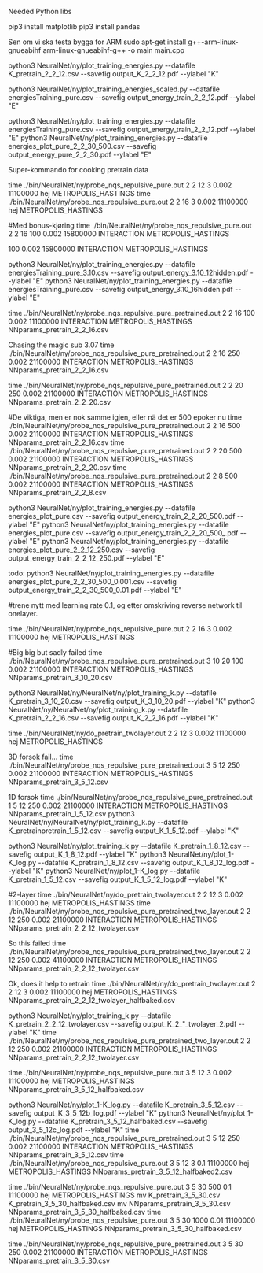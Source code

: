 Needed Python libs

pip3 install matplotlib
pip3 install pandas


Sen om vi ska testa bygga for ARM
sudo apt-get install g++-arm-linux-gnueabihf
arm-linux-gnueabihf-g++ -o main main.cpp

python3 NeuralNet/ny/plot_training_energies.py --datafile K_pretrain_2_2_12.csv --savefig output_K_2_2_12.pdf --ylabel "K"

python3 NeuralNet/ny/plot_training_energies_scaled.py --datafile energiesTraining_pure.csv --savefig output_energy_train_2_2_12.pdf --ylabel "E"

python3 NeuralNet/ny/plot_training_energies.py --datafile energiesTraining_pure.csv --savefig output_energy_train_2_2_12.pdf --ylabel "E"
python3 NeuralNet/ny/plot_training_energies.py --datafile  energies_plot_pure_2_2_30_500.csv --savefig output_energy_pure_2_2_30.pdf --ylabel "E"


Super-kommando for cooking pretrain data

time ./bin/NeuralNet/ny/probe_nqs_repulsive_pure.out 2 2 12 3 0.002 11100000 hej METROPOLIS_HASTINGS
time ./bin/NeuralNet/ny/probe_nqs_repulsive_pure.out 2 2 16 3 0.002 11100000 hej METROPOLIS_HASTINGS

#Med bonus-kjøring
time ./bin/NeuralNet/ny/probe_nqs_repulsive_pure.out 2 2 16 100 0.002 15800000 INTERACTION METROPOLIS_HASTINGS

100 0.002 15800000 INTERACTION METROPOLIS_HASTINGS

python3 NeuralNet/ny/plot_training_energies.py --datafile energiesTraining_pure_3.10.csv --savefig output_energy_3.10_12hidden.pdf --ylabel "E"
python3 NeuralNet/ny/plot_training_energies.py --datafile energiesTraining_pure.csv --savefig output_energy_3.10_16hidden.pdf --ylabel "E"


time ./bin/NeuralNet/ny/probe_nqs_repulsive_pure_pretrained.out 2 2 16 100 0.002 11100000 INTERACTION METROPOLIS_HASTINGS NNparams_pretrain_2_2_16.csv

Chasing the magic sub 3.07
time ./bin/NeuralNet/ny/probe_nqs_repulsive_pure_pretrained.out 2 2 16 250 0.002 21100000 INTERACTION METROPOLIS_HASTINGS NNparams_pretrain_2_2_16.csv

time ./bin/NeuralNet/ny/probe_nqs_repulsive_pure_pretrained.out 2 2 20 250 0.002 21100000 INTERACTION METROPOLIS_HASTINGS NNparams_pretrain_2_2_20.csv

#De viktiga, men er nok samme igjen, eller nä det er 500 epoker nu
time ./bin/NeuralNet/ny/probe_nqs_repulsive_pure_pretrained.out 2 2 16 500 0.002 21100000 INTERACTION METROPOLIS_HASTINGS NNparams_pretrain_2_2_16.csv
time ./bin/NeuralNet/ny/probe_nqs_repulsive_pure_pretrained.out 2 2 20 500 0.002 21100000 INTERACTION METROPOLIS_HASTINGS NNparams_pretrain_2_2_20.csv
time ./bin/NeuralNet/ny/probe_nqs_repulsive_pure_pretrained.out 2 2 8 500 0.002 21100000 INTERACTION METROPOLIS_HASTINGS NNparams_pretrain_2_2_8.csv

python3 NeuralNet/ny/plot_training_energies.py --datafile energies_plot_pure.csv --savefig output_energy_train_2_2_20_500.pdf --ylabel "E"
python3 NeuralNet/ny/plot_training_energies.py --datafile energies_plot_pure.csv --savefig output_energy_train_2_2_20_500_.pdf --ylabel "E"
python3 NeuralNet/ny/plot_training_energies.py --datafile energies_plot_pure_2_2_12_250.csv --savefig output_energy_train_2_2_12_250.pdf --ylabel "E"


todo:
python3 NeuralNet/ny/plot_training_energies.py --datafile energies_plot_pure_2_2_30_500_0.001.csv --savefig output_energy_train_2_2_30_500_0.01.pdf --ylabel "E"



#trene nytt med learning rate 0.1, og etter omskriving reverse network til onelayer.

time ./bin/NeuralNet/ny/probe_nqs_repulsive_pure.out 2 2 16 3 0.002 11100000 hej METROPOLIS_HASTINGS

#Big big but sadly failed
time ./bin/NeuralNet/ny/probe_nqs_repulsive_pure_pretrained.out 3 10 20 100 0.002 21100000 INTERACTION METROPOLIS_HASTINGS NNparams_pretrain_3_10_20.csv

python3 NeuralNet/ny/NeuralNet/ny/plot_training_k.py --datafile K_pretrain_3_10_20.csv --savefig output_K_3_10_20.pdf --ylabel "K"
python3 NeuralNet/ny/NeuralNet/ny/plot_training_k.py --datafile K_pretrain_2_2_16.csv --savefig output_K_2_2_16.pdf --ylabel "K"


time ./bin/NeuralNet/ny/do_pretrain_twolayer.out 2 2 12 3 0.002 11100000 hej METROPOLIS_HASTINGS

3D forsok
fail...
time ./bin/NeuralNet/ny/probe_nqs_repulsive_pure_pretrained.out 3 5 12 250 0.002 21100000 INTERACTION METROPOLIS_HASTINGS NNparams_pretrain_3_5_12.csv

1D forsok
time ./bin/NeuralNet/ny/probe_nqs_repulsive_pure_pretrained.out 1 5 12 250 0.002 21100000 INTERACTION METROPOLIS_HASTINGS NNparams_pretrain_1_5_12.csv
python3 NeuralNet/ny/NeuralNet/ny/plot_training_k.py --datafile K_pretrainpretrain_1_5_12.csv --savefig output_K_1_5_12.pdf --ylabel "K"


python3 NeuralNet/ny/plot_training_k.py --datafile K_pretrain_1_8_12.csv --savefig output_K_1_8_12.pdf --ylabel "K"
python3 NeuralNet/ny/plot_1-K_log.py --datafile K_pretrain_1_8_12.csv --savefig output_K_1_8_12_log.pdf --ylabel "K"
python3 NeuralNet/ny/plot_1-K_log.py --datafile K_pretrain_1_5_12.csv --savefig output_K_1_5_12_log.pdf --ylabel "K"


#2-layer
time ./bin/NeuralNet/ny/do_pretrain_twolayer.out 2 2 12 3 0.002 11100000 hej METROPOLIS_HASTINGS
time ./bin/NeuralNet/ny/probe_nqs_repulsive_pure_pretrained_two_layer.out 2 2 12 250 0.002 21100000 INTERACTION METROPOLIS_HASTINGS NNparams_pretrain_2_2_12_twolayer.csv

So this failed
time ./bin/NeuralNet/ny/probe_nqs_repulsive_pure_pretrained_two_layer.out 2 2 12 250 0.002 41100000 INTERACTION METROPOLIS_HASTINGS NNparams_pretrain_2_2_12_twolayer.csv

Ok, does it help to retrain
time ./bin/NeuralNet/ny/do_pretrain_twolayer.out 2 2 12 3 0.002 11100000 hej METROPOLIS_HASTINGS NNparams_pretrain_2_2_12_twolayer_halfbaked.csv

python3 NeuralNet/ny/plot_training_k.py --datafile K_pretrain_2_2_12_twolayer.csv --savefig output_K_2_"_twolayer_2.pdf --ylabel "K"
time ./bin/NeuralNet/ny/probe_nqs_repulsive_pure_pretrained_two_layer.out 2 2 12 250 0.002 21100000 INTERACTION METROPOLIS_HASTINGS NNparams_pretrain_2_2_12_twolayer.csv

time ./bin/NeuralNet/ny/probe_nqs_repulsive_pure.out 3 5 12 3 0.002 11100000 hej METROPOLIS_HASTINGS NNparams_pretrain_3_5_12_halfbaked.csv

python3 NeuralNet/ny/plot_1-K_log.py --datafile K_pretrain_3_5_12.csv --savefig output_K_3_5_12b_log.pdf --ylabel "K"
python3 NeuralNet/ny/plot_1-K_log.py --datafile K_pretrain_3_5_12_halfbaked.csv --savefig output_3_5_12c_log.pdf --ylabel "K"
time ./bin/NeuralNet/ny/probe_nqs_repulsive_pure_pretrained.out 3 5 12 250 0.002 21100000 INTERACTION METROPOLIS_HASTINGS NNparams_pretrain_3_5_12.csv
time ./bin/NeuralNet/ny/probe_nqs_repulsive_pure.out 3 5 12 3 0.1 11100000 hej METROPOLIS_HASTINGS NNparams_pretrain_3_5_12_halfbaked2.csv

time ./bin/NeuralNet/ny/probe_nqs_repulsive_pure.out 3 5 30 500 0.1 11100000 hej METROPOLIS_HASTINGS
mv K_pretrain_3_5_30.csv K_pretrain_3_5_30_halfbaked.csv
mv NNparams_pretrain_3_5_30.csv NNparams_pretrain_3_5_30_halfbaked.csv
time ./bin/NeuralNet/ny/probe_nqs_repulsive_pure.out 3 5 30 1000 0.01 11100000 hej METROPOLIS_HASTINGS NNparams_pretrain_3_5_30_halfbaked.csv

time ./bin/NeuralNet/ny/probe_nqs_repulsive_pure_pretrained.out 3 5 30 250 0.002 21100000 INTERACTION METROPOLIS_HASTINGS NNparams_pretrain_3_5_30.csv

